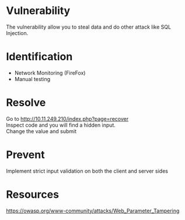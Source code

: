 # Vulnerability

The vulnerability allow you to steal data and do other attack like SQL Injection.

# Identification

- Network Monitoring (FireFox)
- Manual testing

# Resolve

Go to http://10.11.249.210/index.php?page=recover<br>
Inspect code and you will find a hidden input.<br>
Change the value and submit

# Prevent

Implement strict input validation on both the client and server sides

# Resources

https://owasp.org/www-community/attacks/Web_Parameter_Tampering
